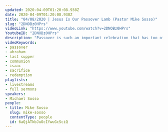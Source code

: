 ```yaml
---
updated: 2020-04-09T01:20:08.938Z
date: 2020-04-09T01:20:08.938Z
title: "04/08/2020 | Jesus Is Our Passover Lamb (Pastor Mike Sosso)"
slug: "2DNOBz0HPrs"
videoLink: "https://www.youtube.com/watch?v=2DNOBz0HPrs"
YoutubeID: "2DNOBz0HPrs"
description: "Passover is such an important celebration that has too often been overlooked by Christians. Jesus Christ is our Passover Lamb! This sermon was delivered by Pastor Michael Sosso at Freedom Fellowship Church International on April 04, 2020."
videoKeywords:
- passover
- abraham
- last supper
- communion
- isaac
- sacrifice
- redemption
playlists:
- livestreams
- full sermons
speakers:
- Michael Sosso
people:
- title: Mike Sosso
  slug: mike-sosso
  contentType: people
  id: 6aQjATkbJuOcIYwuGcSciQ
---
```

